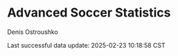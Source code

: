 # Advanced Soccer Statistics
Denis Ostroushko

<!-- gfm -->

Last successful data update: 2025-02-23 10:18:58 CST
